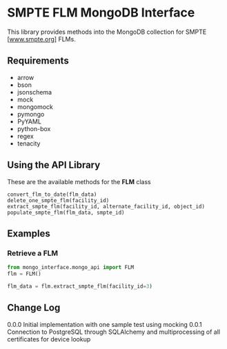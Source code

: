 # SMPTE FLM MongoDB Interface

This library provides methods into the MongoDB collection for SMPTE [www.smpte.org] FLMs.

## Requirements

* arrow
* bson
* jsonschema
* mock
* mongomock
* pymongo
* PyYAML
* python-box
* regex
* tenacity


## Using the API Library

These are the available methods for the **FLM** class
```
convert_flm_to_date(flm_data)
delete_one_smpte_flm(facility_id)
extract_smpte_flm(facility_id, alternate_facility_id, object_id)
populate_smpte_flm(flm_data, smpte_id)
```

## Examples

### Retrieve a FLM
```python
from mongo_interface.mongo_api import FLM
flm = FLM()

flm_data = flm.extract_smpte_flm(facility_id=3)
```

## Change Log
0.0.0 Initial implementation with one sample test using mocking
0.0.1 Connection to PostgreSQL through SQLAlchemy and multiprocessing of all certificates for device lookup